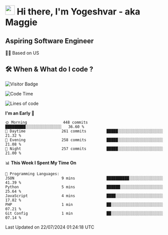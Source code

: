 <h1><img src="https://emojis.slackmojis.com/emojis/images/1531849430/4246/blob-sunglasses.gif?1531849430" width="30"/> Hi there, I'm Yogeshvar - aka Maggie</h1>

## Aspiring Software Engineer
🏂🏻  Based on US 

## 🛠 When & What do I code ?  

![Visitor Badge](https://visitor-badge.feriirawann.repl.co?username=yogeshvar&repo=yogeshvar&label=Visitors&style=plastic&color=%23457BFF&contentType=svg)

<!--START_SECTION:waka-->
![Code Time](http://img.shields.io/badge/Code%20Time-2%2C909%20hrs%2049%20mins-blue)

![Lines of code](https://img.shields.io/badge/From%20Hello%20World%20I%27ve%20Written-4.1%20million%20lines%20of%20code-blue)

**I'm an Early 🐤** 

```text
🌞 Morning                448 commits         █████████░░░░░░░░░░░░░░░░   36.60 % 
🌆 Daytime                261 commits         █████░░░░░░░░░░░░░░░░░░░░   21.32 % 
🌃 Evening                258 commits         █████░░░░░░░░░░░░░░░░░░░░   21.08 % 
🌙 Night                  257 commits         █████░░░░░░░░░░░░░░░░░░░░   21.00 % 
```


📊 **This Week I Spent My Time On** 

```text
💬 Programming Languages: 
JSON                     9 mins              ██████████░░░░░░░░░░░░░░░   41.39 % 
Python                   5 mins              ██████░░░░░░░░░░░░░░░░░░░   25.64 % 
JavaScript               4 mins              ████░░░░░░░░░░░░░░░░░░░░░   17.82 % 
PHP                      1 min               ██░░░░░░░░░░░░░░░░░░░░░░░   07.21 % 
Git Config               1 min               ██░░░░░░░░░░░░░░░░░░░░░░░   07.14 % 
```


 Last Updated on 22/07/2024 01:24:18 UTC
<!--END_SECTION:waka-->
